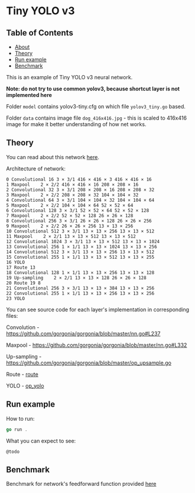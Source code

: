 # Tiny YOLO v3

## Table of Contents

- [About](#about)
- [Theory](#theory)
- [Run example](#run-example)
- [Benchmark](#benchmark)

This is an example of Tiny YOLO v3 neural network.

**Note: do not try to use common yolov3, because shortcut layer is not implemented here**

Folder `model` contains yolov3-tiny.cfg on which file `yolov3_tiny.go` based.

Folder `data` contains image file `dog_416x416.jpg` - this is scaled to 416x416 image for make it better understanding of how net works.

## Theory
You can read about this network [here](https://pjreddie.com/darknet/yolo/).

Architecture of network:
```
0 Convolutional 16 3 × 3/1 416 × 416 × 3 416 × 416 × 16
1 Maxpool    2 × 2/2 416 × 416 × 16 208 × 208 × 16
2 Convolutional 32 3 × 3/1 208 × 208 × 16 208 × 208 × 32
3 Maxpool    2 × 2/2 208 × 208 × 32 104 × 104 × 32
4 Convolutional 64 3 × 3/1 104 × 104 × 32 104 × 104 × 64
5 Maxpool    2 × 2/2 104 × 104 × 64 52 × 52 × 64
6 Convolutional 128 3 × 3/1 52 × 52 × 64 52 × 52 × 128
7 Maxpool    2 × 2/2 52 × 52 × 128 26 × 26 × 128
8 Convolutional 256 3 × 3/1 26 × 26 × 128 26 × 26 × 256
9 Maxpool    2 × 2/2 26 × 26 × 256 13 × 13 × 256
10 Convolutional 512 3 × 3/1 13 × 13 × 256 13 × 13 × 512
11 Maxpool    2 × 2/1 13 × 13 × 512 13 × 13 × 512
12 Convolutional 1024 3 × 3/1 13 × 13 × 512 13 × 13 × 1024
13 Convolutional 256 1 × 1/1 13 × 13 × 1024 13 × 13 × 256
14 Convolutional 512 3 × 3/1 13 × 13 × 256 13 × 13 × 512
15 Convolutional 255 1 × 1/1 13 × 13 × 512 13 × 13 × 255
16 YOLO        
17 Route 13       
18 Convolutional 128 1 × 1/1 13 × 13 × 256 13 × 13 × 128
19 Up‐sampling    2 × 2/1 13 × 13 × 128 26 × 26 × 128
20 Route 19 8       
21 Convolutional 256 3 × 3/1 13 × 13 × 384 13 × 13 × 256
22 Convolutional 255 1 × 1/1 13 × 13 × 256 13 × 13 × 256
23 YOLO 
```

You can see source code for each layer's implementation in corresponding files:

Convolution - https://github.com/gorgonia/gorgonia/blob/master/nn.go#L237

Maxpool - https://github.com/gorgonia/gorgonia/blob/master/nn.go#L332

Up-sampling - https://github.com/gorgonia/gorgonia/blob/master/op_upsample.go

Route - [route](route_layer.go)

YOLO - [op_yolo](../../op_yolo.go)

## Run example
How to run:
```go
go run .
```

What you can expect to see:
```shell
@todo
```

## Benchmark
Benchmark for network's feedforward function provided [here](main_benchmark_test.go)